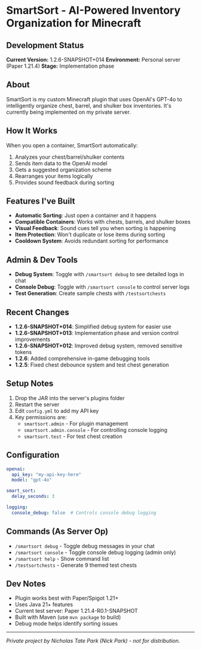 # SmartSort - AI-Powered Inventory Organization for Minecraft

## Development Status
**Current Version:** 1.2.6-SNAPSHOT+014
**Environment:** Personal server (Paper 1.21.4)
**Stage:** Implementation phase

## About
SmartSort is my custom Minecraft plugin that uses OpenAI's GPT-4o to intelligently organize chest, barrel, and shulker box inventories. It's currently being implemented on my private server.

## How It Works
When you open a container, SmartSort automatically:
1. Analyzes your chest/barrel/shulker contents
2. Sends item data to the OpenAI model
3. Gets a suggested organization scheme
4. Rearranges your items logically
5. Provides sound feedback during sorting

## Features I've Built
- **Automatic Sorting**: Just open a container and it happens
- **Compatible Containers**: Works with chests, barrels, and shulker boxes
- **Visual Feedback**: Sound cues tell you when sorting is happening
- **Item Protection**: Won't duplicate or lose items during sorting
- **Cooldown System**: Avoids redundant sorting for performance

## Admin & Dev Tools
- **Debug System**: Toggle with `/smartsort debug` to see detailed logs in chat
- **Console Debug**: Toggle with `/smartsort console` to control server logs
- **Test Generation**: Create sample chests with `/testsortchests`

## Recent Changes
- **1.2.6-SNAPSHOT+014**: Simplified debug system for easier use
- **1.2.6-SNAPSHOT+013**: Implementation phase and version control improvements
- **1.2.6-SNAPSHOT+012**: Improved debug system, removed sensitive tokens
- **1.2.6**: Added comprehensive in-game debugging tools
- **1.2.5**: Fixed chest debounce system and test chest generation

## Setup Notes
1. Drop the JAR into the server's plugins folder
2. Restart the server
3. Edit `config.yml` to add my API key
4. Key permissions are:
   - `smartsort.admin` - For plugin management
   - `smartsort.admin.console` - For controlling console logging
   - `smartsort.test` - For test chest creation

## Configuration
```yaml
openai:
  api_key: "my-api-key-here"
  model: "gpt-4o"

smart_sort:
  delay_seconds: 3

logging:
  console_debug: false  # Controls console debug logging
```

## Commands (As Server Op)
- `/smartsort debug` - Toggle debug messages in your chat
- `/smartsort console` - Toggle console debug logging (admin only)
- `/smartsort help` - Show command list
- `/testsortchests` - Generate 9 themed test chests

## Dev Notes
- Plugin works best with Paper/Spigot 1.21+
- Uses Java 21+ features
- Current test server: Paper 1.21.4-R0.1-SNAPSHOT
- Built with Maven (use `mvn package` to build)
- Debug mode helps identify sorting issues

---

*Private project by Nicholas Tate Park (Nick Park) - not for distribution.*
